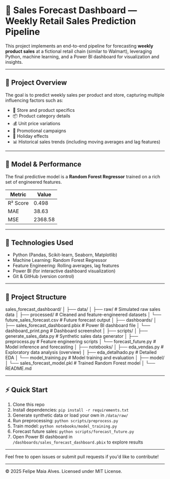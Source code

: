# 🛒 Sales Forecast Dashboard — Weekly Retail Sales Prediction Pipeline

This project implements an end-to-end pipeline for forecasting **weekly product sales** at a fictional retail chain (similar to Walmart), leveraging Python, machine learning, and a Power BI dashboard for visualization and insights.

---

## 🚀 Project Overview

The goal is to predict weekly sales per product and store, capturing multiple influencing factors such as:

- 🏪 Store and product specifics  
- 📦 Product category details  
- 💰 Unit price variations  
- 🎯 Promotional campaigns  
- 🎉 Holiday effects  
- 📊 Historical sales trends (including moving averages and lag features)

---

## 🧠 Model & Performance

The final predictive model is a **Random Forest Regressor** trained on a rich set of engineered features.

| Metric   | Value   |
|----------|---------|
| R² Score | 0.498   |
| MAE      | 38.63   |
| MSE      | 2368.58 |

---

## 🧰 Technologies Used

- Python (Pandas, Scikit-learn, Seaborn, Matplotlib)  
- Machine Learning: Random Forest Regressor  
- Feature Engineering: Rolling averages, lag features  
- Power BI (for interactive dashboard visualization)  
- Git & GitHub (version control)

---

## 📁 Project Structure

sales_forecast_dashboard/
│
├── data/
│ ├── raw/ # Simulated raw sales data
│ ├── processed/ # Cleaned and feature-engineered datasets
│ └── future_sales_forecast.csv # Future forecast output
│
├── dashboards/
│ ├── sales_forecast_dashboard.pbix # Power BI dashboard file
│ └── dashboard_print.png # Dashboard screenshot
│
├── scripts/
│ ├── generate_sales_data.py # Synthetic sales data generator
│ ├── preprocess.py # Feature engineering scripts
│ └── forecast_future.py # Model inference and forecasting
│
├── notebooks/
│ ├── eda_vendas.py # Exploratory data analysis (overview)
│ ├── eda_detalhado.py # Detailed EDA
│ └── model_training.py # Model training and evaluation
│
├── model/
│ └── sales_forecast_model.pkl # Trained Random Forest model
│
└── README.md


---

## ⚡ Quick Start

1. Clone this repo  
2. Install dependencies: `pip install -r requirements.txt`  
3. Generate synthetic data or load your own in `/data/raw/`  
4. Run preprocessing: `python scripts/preprocess.py`  
5. Train model: `python notebooks/model_training.py`  
6. Forecast future sales: `python scripts/forecast_future.py`  
7. Open Power BI dashboard in `/dashboards/sales_forecast_dashboard.pbix` to explore results

---

Feel free to open issues or submit pull requests if you'd like to contribute!

---

© 2025 Felipe Maia Alves. Licensed under MIT License.
